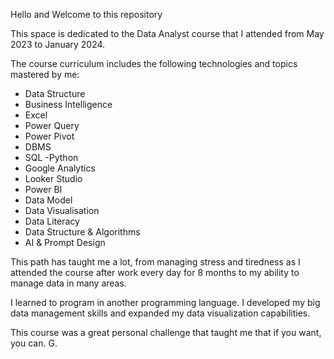 
Hello and Welcome to this repository

This space is dedicated to the Data Analyst course that I attended from May 2023 to January 2024.

The course curriculum includes the following technologies and topics mastered by me:

- Data Structure
- Business Intelligence
- Excel
- Power Query
- Power Pivot
- DBMS
- SQL
 -Python
- Google Analytics
- Looker Studio
- Power BI
- Data Model
- Data Visualisation
- Data Literacy
- Data Structure & Algorithms
- AI & Prompt Design

This path has taught me a lot, from managing stress and tiredness as I attended the course after work every day for 8 months to my ability to manage data in many areas.

I learned to program in another programming language.
I developed my big data management skills and expanded my data visualization capabilities.

This course was a great personal challenge that taught me that if you want, you can.
G.
